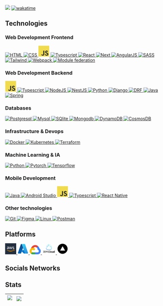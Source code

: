 ![](https://komarev.com/ghpvc/?username=MrCycler&color=blue)
[![wakatime](https://wakatime.com/badge/user/f58982f1-ea2a-49f4-9590-66fec5a145c0.svg)](https://wakatime.com/@f58982f1-ea2a-49f4-9590-66fec5a145c0)

## Technologies

### Web Development Frontend

<div align="left">
<a href="https://developer.mozilla.org/es/docs/Web/HTML" target="_blank" rel="noreferrer">
    <img src="https://cdn-icons-png.flaticon.com/512/732/732212.png" width="36" height="36" alt="HTML" />
</a>
<a href="https://developer.mozilla.org/es/docs/Web/CSS" target="_blank" rel="noreferrer">
    <img src="https://static-00.iconduck.com/assets.00/file-type-css-icon-902x1024-dqy5inwy.png" width="36" height="36" alt="CSS" />
</a>
<a href="https://developer.mozilla.org/es/docs/Web/JavaScript" target="_blank" rel="noreferrer">
    <img src="https://raw.githubusercontent.com/devicons/devicon/master/icons/javascript/javascript-original.svg" width="36" height="36" alt="JS" />
</a>
<a href="https://www.typescriptlang.org/" target="_blank" rel="noreferrer">
    <img src="https://cdn.worldvectorlogo.com/logos/typescript.svg" width="36" height="36" alt="Typescript" />
</a>
<a href="https://es.react.dev/" target="_blank" rel="noreferrer">
    <img src="https://raw.githubusercontent.com/danielcranney/readme-generator/main/public/icons/skills/react-colored.svg" width="36" height="36" alt="React" />
</a>
<a href="https://nextjs.org/" target="_blank" rel="noreferrer">
    <img src="https://pbs.twimg.com/profile_images/1565710214019444737/if82cpbS_200x200.jpg" width="36" height="36" alt="Next" />
</a>
<a href="https://angular.dev/" target="_blank" rel="noreferrer">
    <img src="https://docs.angular.lat/assets/images/logos/angular/angular.svg" width="36" height="36" alt="AngularJS" />
</a>
<a href="https://sass-lang.com/" target="_blank" rel="noreferrer">
    <img src="https://cdn.iconscout.com/icon/free/png-256/free-sass-logo-icon-download-in-svg-png-gif-file-formats--brand-development-tools-pack-logos-icons-226054.png?f=webp&w=256" width="36" height="36" alt="SASS" />
</a>
<a href="https://tailwindcss.com/" target="_blank" rel="noreferrer">
    <img src="https://seeklogo.com/images/T/tailwind-css-logo-5AD4175897-seeklogo.com.png" width="36" height="25" alt="Tailwind" />
</a>
<a href="https://webpack.js.org/" target="_blank" rel="noreferrer">
    <img src="https://seeklogo.com/images/W/webpack-logo-9E66EE203A-seeklogo.com.png" width="36" height="36" alt="Webpack" />
</a>
<a href="https://webpack.js.org/concepts/module-federation" target="_blank" rel="noreferrer">
    <img src="https://miro.medium.com/v2/resize:fit:1400/1*LYa-AhLhP0-3q2O9liL13w.png" width="36" height="36" alt="Module federation" />
</a>
</div>

### Web Development Backend

<div align="left">
<a href="https://developer.mozilla.org/es/docs/Web/JavaScript" target="_blank" rel="noreferrer">
    <img src="https://raw.githubusercontent.com/devicons/devicon/master/icons/javascript/javascript-original.svg" width="36" height="36" alt="JS"/>
</a>
<a href="https://www.typescriptlang.org/" target="_blank" rel="noreferrer">
    <img src="https://cdn.worldvectorlogo.com/logos/typescript.svg" width="36" height="36" alt="Typescript" />
</a>
<a href="https://nodejs.org/" target="_blank" rel="noreferrer">
    <img src="https://raw.githubusercontent.com/danielcranney/readme-generator/main/public/icons/skills/nodejs-colored.svg" width="36" height="36" alt="NodeJS"/>
</a>
<a href="https://nestjs.com/" target="_blank" rel="noreferrer">
    <img src="https://raw.githubusercontent.com/danielcranney/readme-generator/main/public/icons/skills/nestjs-colored.svg" width="36" height="36" alt="NestJS"/>
</a>
<a href="https://www.python.org/" target="_blank" rel="noreferrer">
    <img src="https://raw.githubusercontent.com/danielcranney/readme-generator/main/public/icons/skills/python-colored.svg" width="36" height="36" alt="Python"/>
</a>
<a href="https://www.djangoproject.com/" target="_blank" rel="noreferrer">
    <img src="https://seeklogo.com/images/D/django-logo-4C5ECF7036-seeklogo.com.png" width="36" height="36" alt="Django"/>
</a>
<a href="https://www.django-rest-framework.org/" target="_blank" rel="noreferrer">
    <img src="https://storage.caktusgroup.com/media/blog-images/drf-logo2.png" width="50" height="36" alt="DRF"/>
</a>
<a href="https://www.java.com/" target="_blank" rel="noreferrer">
    <img src="https://raw.githubusercontent.com/danielcranney/readme-generator/main/public/icons/skills/java-colored.svg" width="36" height="36" alt="Java"/>
</a>
<a href="https://spring.io/" target="_blank" rel="noreferrer">
    <img src="https://img.icons8.com/color/600/000000/spring-logo.png" width="36" height="36" alt="Spring"/>
</a>
</div>

### Databases

<div align="left">
<a href="https://www.postgresql.org/" target="_blank" rel="noreferrer">
    <img src="https://raw.githubusercontent.com/danielcranney/readme-generator/main/public/icons/skills/postgresql-colored.svg" width="36" height="36" alt="Postgresql"/>
</a>
<a href="https://www.mysql.com/" target="_blank" rel="noreferrer">
    <img src="https://raw.githubusercontent.com/danielcranney/readme-generator/main/public/icons/skills/mysql-colored.svg" width="36" height="36" alt="Mysql"/>
</a>
<a href="https://www.sqlite.org/" target="_blank" rel="noreferrer">
    <img src="https://upload.wikimedia.org/wikipedia/commons/thumb/9/97/Sqlite-square-icon.svg/1200px-Sqlite-square-icon.svg.png" width="36" height="36" alt="SQlite"/>
</a>
<a href="https://www.mongodb.com/" target="_blank" rel="noreferrer">
    <img src="https://raw.githubusercontent.com/danielcranney/readme-generator/main/public/icons/skills/mongodb-colored.svg" width="36" height="36" alt="Mongodb"/>
</a>
<a href="https://aws.amazon.com/dynamodb" target="_blank" rel="noreferrer">
    <img src="https://static-00.iconduck.com/assets.00/aws-dynamodb-icon-227x256-8rljy0a9.png" width="36" height="36" alt="DynamoDB"/>
<a href="https://azure.microsoft.com/es-es/products/cosmos-db" target="_blank" rel="noreferrer">
    <img src="https://seeklogo.com/images/A/azure-cosmos-db-logo-128436034F-seeklogo.com.png" width="36" height="36" alt="CosmosDB"/>
</a>
</div>

### Infrastructure & Devops

<div align="left">

<a href="https://www.docker.com/" target="_blank" rel="noreferrer">
    <img src="https://raw.githubusercontent.com/danielcranney/readme-generator/main/public/icons/skills/docker-colored.svg" width="36" height="36" alt="Docker"/>
</a>
<a href="https://www.docker.com/" target="_blank" rel="noreferrer">
    <img src="https://www.ovhcloud.com/sites/default/files/styles/text_media_horizontal/public/2021-04/K8S-logo.png" width="40" height="40" alt="Kubernetes"/>
</a>
<a href="https://www.terraform.io/" target="_blank" rel="noreferrer">
    <img src="https://static-00.iconduck.com/assets.00/file-type-terraform-icon-455x512-csyun60o.png" width="36" height="36" alt="Terraform"/>
</a>
</div>

### Machine Learning & IA

<div align="left">
<a href="https://www.python.org/" target="_blank" rel="noreferrer">
    <img src="https://raw.githubusercontent.com/danielcranney/readme-generator/main/public/icons/skills/python-colored.svg" width="36" height="36" alt="Python"/>
</a>
<a href="https://pytorch.org/" target="_blank" rel="noreferrer">
    <img src="https://raw.githubusercontent.com/danielcranney/readme-generator/main/public/icons/skills/pytorch-colored.svg" width="36" height="36" alt="Pytorch"/>
</a>
<a href="https://www.tensorflow.org/" target="_blank" rel="noreferrer">
    <img src="https://miro.medium.com/v2/resize:fit:1000/1*Pgx0qBpKHFehtZj1K_yXCw.png" width="36" height="36" alt="Tensorflow"/>
</a>
</div>

### Mobile Development

<div align="left">
<a href="https://www.java.com/" target="_blank" rel="noreferrer">
    <img src="https://raw.githubusercontent.com/danielcranney/readme-generator/main/public/icons/skills/java-colored.svg" width="36" height="36" alt="Java"/>
</a>
<a href="https://developer.android.com/studio" target="_blank" rel="noreferrer">
    <img src="https://developer.android.com/static/studio/images/android-studio-stable.svg?hl=es-419" width="36" height="36" alt="Android Studio"/>
</a>
<a href="https://developer.mozilla.org/es/docs/Web/JavaScript" target="_blank" rel="noreferrer">
    <img src="https://raw.githubusercontent.com/devicons/devicon/master/icons/javascript/javascript-original.svg" width="36" height="36" alt="JS"/>
</a>
<a href="https://www.typescriptlang.org/" target="_blank" rel="noreferrer">
    <img src="https://cdn.worldvectorlogo.com/logos/typescript.svg" width="36" height="36" alt="Typescript" />
</a>
<a href="https://reactnative.dev/" target="_blank" rel="noreferrer">
    <img src="https://raw.githubusercontent.com/danielcranney/readme-generator/main/public/icons/skills/react-colored.svg" width="36" height="36" alt="React Native" />
</a>
</div>

### Other technologies

<div align="left">
<a href="https://git-scm.com/" target="_blank" rel="noreferrer">
    <img src="https://raw.githubusercontent.com/danielcranney/readme-generator/main/public/icons/skills/git-colored.svg" width="36" height="36" alt="Git"/>
</a>
<a href="https://www.figma.com/" target="_blank" rel="noreferrer">
    <img src="https://raw.githubusercontent.com/danielcranney/readme-generator/main/public/icons/skills/figma-colored.svg" width="36" height="36" alt="Figma"/>
</a>
<a href="https://www.linux.org/" target="_blank" rel="noreferrer">
    <img src="https://upload.wikimedia.org/wikipedia/commons/thumb/3/35/Tux.svg/1200px-Tux.svg.png" width="36" height="36" alt="Linux"/>
</a>
<a href="https://www.postman.com/" target="_blank" rel="noreferrer">
    <img src="https://cdn.worldvectorlogo.com/logos/postman.svg" width="40" height="40" alt="Postman"/>
</a>
</div>

## Platforms

<div align="left">
<a href="https://aws.amazon.com/" target="_blank" rel="noreferrer" >
    <img src="https://raw.githubusercontent.com/MrCycler/MrCycler/refs/heads/main/icons/platforms/aws.jpg" width="36" height="36" alt="AWS"/>
</a>
<a href="https://azure.microsoft.com/" target="_blank" rel="noreferrer">
    <img src="https://raw.githubusercontent.com/MrCycler/MrCycler/refs/heads/main/icons/platforms/microsoft-azure.png" width="36" height="36" alt="Azure"/>
</a>
<a href="https://cloud.google.com/" target="_blank" rel="noreferrer">
    <img src="https://raw.githubusercontent.com/MrCycler/MrCycler/refs/heads/main/icons/platforms/gcp.png" width="36" height="30" alt="GCP"/>
</a>
<a href="https://cloud.ibm.com/" target="_blank" rel="noreferrer">
    <img src="https://raw.githubusercontent.com/MrCycler/MrCycler/refs/heads/main/icons/platforms/IBM.png" width="45" height="36" alt="IBM Cloud"/>
</a>
<a href="https://vercel.com/" target="_blank" rel="noreferrer">
    <img src="https://raw.githubusercontent.com/MrCycler/MrCycler/refs/heads/main/icons/platforms/vercel.png" width="36" height="36" alt="Vercel"/>
</a>
</div>

## Socials Networks

## Stats

| <img src="https://github-readme-stats.vercel.app/api?username=MrCycler&show_icons=true&hide_border=true&count_private=true&theme=dark&hide_border=true&layout=compact" /> | <img align="center" src="https://github-readme-stats.vercel.app/api/top-langs/?username=MrCycler&theme=dark&hide_border=true&layout=compact" /> |
| ------------------------------------------------------------------------------------------------------------------------------------------------------------------------- | ----------------------------------------------------------------------------------------------------------------------------------------------- |
